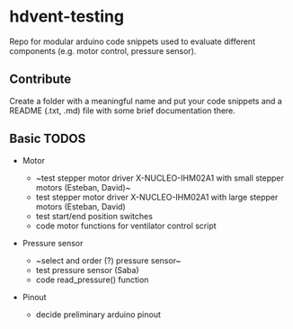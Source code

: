# hdvent-testing
Repo for modular arduino code snippets used to evaluate different components (e.g. motor control, pressure sensor).

## Contribute
Create a folder with a meaningful name and put your code snippets and a README (.txt, .md) file with some brief documentation there.

## Basic TODOS
- Motor
  - ~test stepper motor driver X-NUCLEO-IHM02A1 with small stepper motors (Esteban, David)~
  - test stepper motor driver X-NUCLEO-IHM02A1 with large stepper motors (Esteban, David)
  - test start/end position switches
  - code motor functions for ventilator control script

- Pressure sensor
  - ~select and order (?) pressure sensor~
  - test pressure sensor (Saba)
  - code read_pressure() function 

- Pinout
  - decide preliminary arduino pinout

